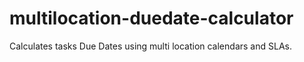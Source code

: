 # multilocation-duedate-calculator
Calculates tasks Due Dates using multi location calendars and SLAs.
